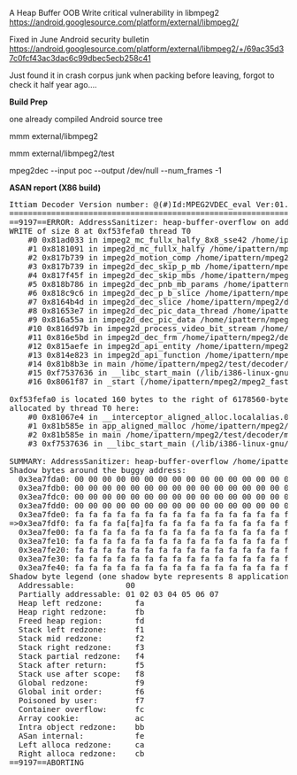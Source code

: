 A Heap Buffer OOB Write critical vulnerability in libmpeg2 https://android.googlesource.com/platform/external/libmpeg2/

Fixed in June Android security bulletin https://android.googlesource.com/platform/external/libmpeg2/+/69ac35d37c0fcf43ac3dac6c99dbec5ecb258c41

Just found it in crash corpus junk when packing before leaving, forgot to check it half year ago....

**Build Prep**

one already compiled Android source tree

mmm external/libmpeg2

mmm external/libmpeg2/test

mpeg2dec --input poc --output /dev/null --num_frames -1

**ASAN report (X86 build)**

<pre>
Ittiam Decoder Version number: @(#)Id:MPEG2VDEC_eval Ver:01.00 Released by ITTIAM Build: Jul  3 2018 @ 07:53:17
=================================================================
==9197==ERROR: AddressSanitizer: heap-buffer-overflow on address 0xf53fefa0 at pc 0x081ad034 bp 0xfff5b7c8 sp 0xfff5b7bc
WRITE of size 8 at 0xf53fefa0 thread T0
    #0 0x81ad033 in impeg2_mc_fullx_halfy_8x8_sse42 /home/ipattern/mpeg2/common/x86/impeg2_inter_pred_sse42_intr.c:815:5
    #1 0x8181091 in impeg2d_mc_fullx_halfy /home/ipattern/mpeg2/decoder/impeg2d_mc.c:1122:9
    #2 0x817b739 in impeg2d_motion_comp /home/ipattern/mpeg2/decoder/impeg2d_mc.c:129:5
    #3 0x817b739 in impeg2d_dec_skip_p_mb /home/ipattern/mpeg2/decoder/impeg2d_mc.c:584
    #4 0x817f45f in impeg2d_dec_skip_mbs /home/ipattern/mpeg2/decoder/impeg2d_mc.c:735:9
    #5 0x818b786 in impeg2d_dec_pnb_mb_params /home/ipattern/mpeg2/decoder/impeg2d_pnb_pic.c:351:13
    #6 0x818c9c6 in impeg2d_dec_p_b_slice /home/ipattern/mpeg2/decoder/impeg2d_pnb_pic.c:542:19
    #7 0x8164b4d in impeg2d_dec_slice /home/ipattern/mpeg2/decoder/impeg2d_dec_hdr.c:900:15
    #8 0x81653e7 in impeg2d_dec_pic_data_thread /home/ipattern/mpeg2/decoder/impeg2d_dec_hdr.c:990:23
    #9 0x816a55a in impeg2d_dec_pic_data /home/ipattern/mpeg2/decoder/impeg2d_dec_hdr.c:1432:5
    #10 0x816d97b in impeg2d_process_video_bit_stream /home/ipattern/mpeg2/decoder/impeg2d_dec_hdr.c:1799:17
    #11 0x816e5bd in impeg2d_dec_frm /home/ipattern/mpeg2/decoder/impeg2d_decoder.c:220:19
    #12 0x815aefe in impeg2d_api_entity /home/ipattern/mpeg2/decoder/impeg2d_api_main.c:3488:17
    #13 0x814e823 in impeg2d_api_function /home/ipattern/mpeg2/decoder/impeg2d_api_main.c:1411:25
    #14 0x81b8b3e in main /home/ipattern/mpeg2/test/decoder/main.c:2886:19
    #15 0xf7537636 in __libc_start_main (/lib/i386-linux-gnu/libc.so.6+0x18636)
    #16 0x8061f87 in _start (/home/ipattern/mpeg2/mpeg2_fast+0x8061f87)

0xf53fefa0 is located 160 bytes to the right of 6178560-byte region [0xf4e1a800,0xf53fef00)
allocated by thread T0 here:
    #0 0x81067e4 in __interceptor_aligned_alloc.localalias.0 (/home/ipattern/mpeg2/mpeg2_fast+0x81067e4)
    #1 0x81b585e in app_aligned_malloc /home/ipattern/mpeg2/test/decoder/main.c:456:12
    #2 0x81b585e in main /home/ipattern/mpeg2/test/decoder/main.c:2164
    #3 0xf7537636 in __libc_start_main (/lib/i386-linux-gnu/libc.so.6+0x18636)

SUMMARY: AddressSanitizer: heap-buffer-overflow /home/ipattern/mpeg2/common/x86/impeg2_inter_pred_sse42_intr.c:815:5 in impeg2_mc_fullx_halfy_8x8_sse42
Shadow bytes around the buggy address:
  0x3ea7fda0: 00 00 00 00 00 00 00 00 00 00 00 00 00 00 00 00
  0x3ea7fdb0: 00 00 00 00 00 00 00 00 00 00 00 00 00 00 00 00
  0x3ea7fdc0: 00 00 00 00 00 00 00 00 00 00 00 00 00 00 00 00
  0x3ea7fdd0: 00 00 00 00 00 00 00 00 00 00 00 00 00 00 00 00
  0x3ea7fde0: fa fa fa fa fa fa fa fa fa fa fa fa fa fa fa fa
=>0x3ea7fdf0: fa fa fa fa[fa]fa fa fa fa fa fa fa fa fa fa fa
  0x3ea7fe00: fa fa fa fa fa fa fa fa fa fa fa fa fa fa fa fa
  0x3ea7fe10: fa fa fa fa fa fa fa fa fa fa fa fa fa fa fa fa
  0x3ea7fe20: fa fa fa fa fa fa fa fa fa fa fa fa fa fa fa fa
  0x3ea7fe30: fa fa fa fa fa fa fa fa fa fa fa fa fa fa fa fa
  0x3ea7fe40: fa fa fa fa fa fa fa fa fa fa fa fa fa fa fa fa
Shadow byte legend (one shadow byte represents 8 application bytes):
  Addressable:           00
  Partially addressable: 01 02 03 04 05 06 07 
  Heap left redzone:       fa
  Heap right redzone:      fb
  Freed heap region:       fd
  Stack left redzone:      f1
  Stack mid redzone:       f2
  Stack right redzone:     f3
  Stack partial redzone:   f4
  Stack after return:      f5
  Stack use after scope:   f8
  Global redzone:          f9
  Global init order:       f6
  Poisoned by user:        f7
  Container overflow:      fc
  Array cookie:            ac
  Intra object redzone:    bb
  ASan internal:           fe
  Left alloca redzone:     ca
  Right alloca redzone:    cb
==9197==ABORTING
</pre>
